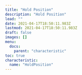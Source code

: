 ```yaml
---
title: "Hold Position"
description: "Hold Position"
lead: ""
date: 2021-04-17T18:50:11.983Z
lastmod: 2021-04-17T18:50:11.983Z
draft: false
images: []
menu:
  docs:
    parent: "characteristic"
toc: true
characteristic:
  name: "HoldPosition"
---
```

